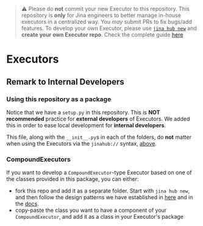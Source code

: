 > ⚠️ Please do **not** commit your new Executor to this repository. This repository is **only** for Jina engineers to better manage in-house executors in a centralized way. You *may* submit PRs to fix bugs/add features.
> To develop your own Executor, please use [`jina hub new`](https://docs.jina.ai/advanced/hub/create-hub-executor/) and **create your own Executor repo**. Check the complete guide [here](https://docs.jina.ai/advanced/hub/)

# Executors

## Remark to Internal Developers

### Using this repository as a package

Notice that we have a `setup.py` in this repository. 
This is **NOT recommended** practice for **external developers** of Executors. 
We added this in order to ease local development for **internal developers**.

This file, along with the `__init__.py`s in each of the folders, do **not** matter when using the Executors via the `jinahub://` syntax, [above](#jinahub).

### CompoundExecutors

If you want to develop a `CompoundExecutor`-type Executor based on one of the classes provided in this package, you can either:

- fork this repo and add it as a separate folder. Start with `jina hub new`, and then follow the design patterns we have established in [here](jinahub/indexers/searcher/compound) and in the [docs](https://docs.jina.ai/fundamentals/executor/).
- copy-paste the class you want to have a component of your `CompoundExecutor`, and add it as a class in your Executor's package

